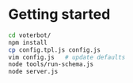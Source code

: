 # Getting started

```sh
cd voterbot/
npm install
cp config.tpl.js config.js
vim config.js   # update defaults
node tools/run-schema.js
node server.js
```

